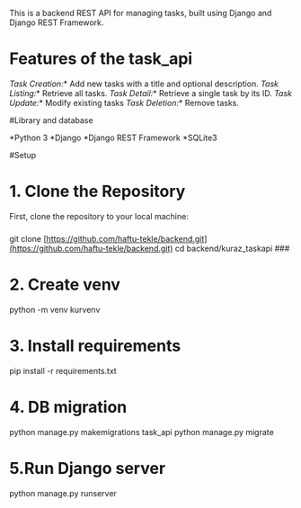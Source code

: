 
This is a backend REST API for managing tasks, built using Django and Django REST Framework.

# Features of the task_api

*Task Creation:** Add new tasks with a title and optional description.
*Task Listing:** Retrieve all tasks.
*Task Detail:** Retrieve a single task by its ID.
*Task Update:** Modify existing tasks 
*Task Deletion:** Remove tasks.

#Library and database

  *Python 3
  *Django
  *Django REST Framework
  *SQLite3
  
#Setup

# 1. Clone the Repository

First, clone the repository to your local machine:

###
git clone [https://github.com/haftu-tekle/backend.git](https://github.com/haftu-tekle/backend.git)
cd backend/kuraz_taskapi ###
# 2. Create venv
python -m venv kurvenv

# 3. Install requirements
pip install -r requirements.txt

# 4. DB migration
python manage.py makemigrations task_api
python manage.py migrate

# 5.Run  Django server
python manage.py runserver
